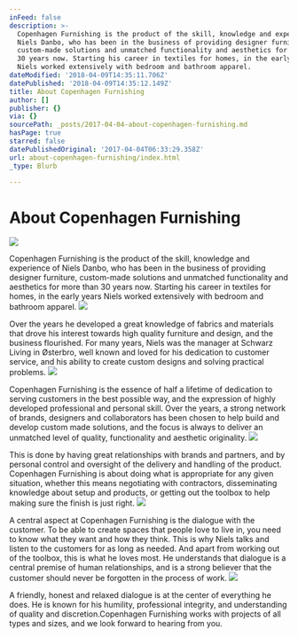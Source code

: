 ```yaml
---
inFeed: false
description: >-
  Copenhagen Furnishing is the product of the skill, knowledge and experience of
  Niels Danbo, who has been in the business of providing designer furniture,
  custom-made solutions and unmatched functionality and aesthetics for more than
  30 years now. Starting his career in textiles for homes, in the early years
  Niels worked extensively with bedroom and bathroom apparel.
dateModified: '2018-04-09T14:35:11.706Z'
datePublished: '2018-04-09T14:35:12.149Z'
title: About Copenhagen Furnishing
author: []
publisher: {}
via: {}
sourcePath: _posts/2017-04-04-about-copenhagen-furnishing.md
hasPage: true
starred: false
datePublishedOriginal: '2017-04-04T06:33:29.358Z'
url: about-copenhagen-furnishing/index.html
_type: Blurb

---
```

# About Copenhagen Furnishing
![](https://the-grid-user-content.s3-us-west-2.amazonaws.com/dd99d9be-0e13-41b1-a070-c81e5191a833.jpg)

Copenhagen Furnishing is the product of the skill, knowledge and experience of Niels Danbo, who has been in the business of providing designer furniture, custom-made solutions and unmatched functionality and aesthetics for more than 30 years now. Starting his career in textiles for homes, in the early years Niels worked extensively with bedroom and bathroom apparel.
![](https://the-grid-user-content.s3-us-west-2.amazonaws.com/c507730d-1f49-49ae-b657-1763178063a5.jpg)

Over the years he developed a great knowledge of fabrics and materials that drove his interest towards high quality furniture and design, and the business flourished. For many years, Niels was the manager at Schwarz Living in Østerbro, well known and loved for his dedication to customer service, and his ability to create custom designs and solving practical problems.
![](https://the-grid-user-content.s3-us-west-2.amazonaws.com/1913a58b-285b-4a7c-a0d2-0960e5a1e164.jpg)

Copenhagen Furnishing is the essence of half a lifetime of dedication to serving customers in the best possible way, and the expression of highly developed professional and personal skill. Over the years, a strong network of brands, designers and collaborators has been chosen to help build and develop custom made solutions, and the focus is always to deliver an unmatched level of quality, functionality and aesthetic originality.
![](https://the-grid-user-content.s3-us-west-2.amazonaws.com/bb920ae1-0d5b-42de-b72e-0d3094283301.jpg)

This is done by having great relationships with brands and partners, and by personal control and oversight of the delivery and handling of the product. Copenhagen Furnishing is about doing what is appropriate for any given situation, whether this means negotiating with contractors, disseminating knowledge about setup and products, or getting out the toolbox to help making sure the finish is just right.
![](https://the-grid-user-content.s3-us-west-2.amazonaws.com/883cd501-9dcc-4976-b25c-a72ae04c0753.jpg)

A central aspect at Copenhagen Furnishing is the dialogue with the customer. To be able to create spaces that people love to live in, you need to know what they want and how they think. This is why Niels talks and listen to the customers for as long as needed. And apart from working out of the toolbox, this is what he loves most. He understands that dialogue is a central premise of human relationships, and is a strong believer that the customer should never be forgotten in the process of work. ![](https://the-grid-user-content.s3-us-west-2.amazonaws.com/a60a2711-9fbe-4582-9ca9-db42bacb2144.jpg)

A friendly, honest and relaxed dialogue is at the center of everything he does. He is known for his humility, professional integrity, and understanding of quality and discretion.Copenhagen Furnishing works with projects of all types and sizes, and we look forward to hearing from you.